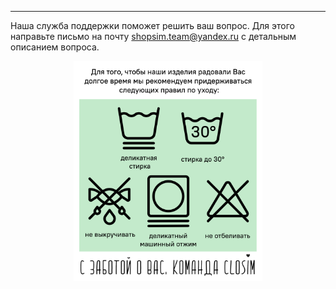 ****

Наша служба поддержки поможет решить ваш вопрос.
Для этого направьте письмо на почту shopsim.team@yandex.ru с детальным описанием вопроса.

<div style="text-align:center"><img src="wash.jpg" width="60%" height="60%"/></div>
